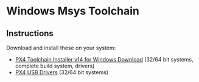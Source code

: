 # Windows Msys Toolchain

## Instructions

Download and install these on your system:

* [PX4 Toolchain Installer v14 for Windows Download](http://firmware.diydrones.com/Tools/PX4-tools/px4_toolchain_installer_v14_win.exe) (32/64 bit systems, complete build system, drivers)
* [PX4 USB Drivers](http://pixhawk.org/static/px4driver.msi) (32/64 bit systems)
